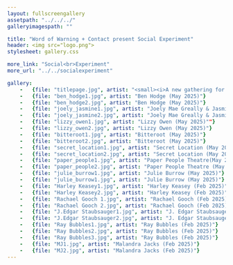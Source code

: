```yaml
---
layout: fullscreengallery
assetpath: "../../../"
galleryimagespath: ""

title: "Word of Warning + Contact present Social Experiment"
header: <img src="logo.png">
stylesheet: gallery.css

more_link: "Social<br>Experiment"
more_url: "../../socialexperiment"

gallery:
    -   {file: "titlepage.jpg", artist: "<small><i>A new gathering for Live Art and contemporary performance.</i></small>"}
    -   {file: "ben_hodge1.jpg", artist: "Ben Hodge (May 2025)"}
    -   {file: "ben_hodge2.jpg", artist: "Ben Hodge (May 2025)"}
    -   {file: "joely_jasmine1.jpg", artist: "Joely Mae Greally & Jasmine Naila Burt (May 2025)""}
    -   {file: "joely_jasmine2.jpg", artist: "Joely Mae Greally & Jasmine Naila Burt (May 2025)"}
    -   {file: "lizzy_owen1.jpg", artist: "Lizzy Owen (May 2025)""}
    -   {file: "lizzy_owen2.jpg", artist: "Lizzy Owen (May 2025)"}
    -   {file: "bitteroot1.jpg", artist: "Bitteroot (May 2025)"}
    -   {file: "bitteroot2.jpg", artist: "Bitteroot (May 2025)"}
    -   {file: "secret_location1.jpg", artist: "Secret Location (May 2025)"}
    -   {file: "secret_location2.jpg", artist: "Secret Location (May 2025)"}
    -   {file: "paper_people1.jpg", artist: "Paper People Theatre(May 2025)"}
    -   {file: "paper_people2.jpg", artist: "Paper People Theatre (May 2025)"}
    -   {file: "julie_burrow1.jpg", artist: "Julie Burrow (May 2025)"}
    -   {file: "julie_burrow1.jpg", artist: "Julie Burrow (May 2025)"}
    -   {file: "Harley Keasey1.jpg", artist: "Harley Keasey (Feb 2025)"}
    -   {file: "Harley Keasey2.jpg", artist: "Harley Keasey (Feb 2025)"}
    -   {file: "Rachael Gooch 1.jpg", artist: "Rachael Gooch (Feb 2025)"}
    -   {file: "Rachael Gooch 2.jpg", artist: "Rachael Gooch (Feb 2025)"}
    -   {file: "J.Edgar Staubsauger1.jpg", artist: "J. Edgar Staubsauger (Feb 2025)"}
    -   {file: "J.Edgar Staubsauger2.jpg", artist: "J. Edgar Staubsauger (Feb 2025)"}
    -   {file: "Ray Bubbles1.jpg", artist: "Ray Bubbles (Feb 2025)"}
    -   {file: "Ray Bubbles2.jpg", artist: "Ray Bubbles (Feb 2025)"}
    -   {file: "Ray Bubbles3.jpg", artist: "Ray Bubbles (Feb 2025)"}
    -   {file: "MJ1.jpg", artist: "Malandra Jacks (Feb 2025)"}
    -   {file: "MJ2.jpg", artist: "Malandra Jacks (Feb 2025)"}
---
```

